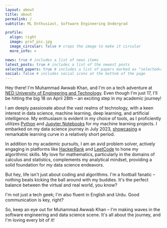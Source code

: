 ```yaml
---
layout: about
title: about
permalink: /
subtitle: ML Enthusiast, Software Engineering Undergrad

profile:
  align: right
  image: prof_pic.jpg
  image_circular: false # crops the image to make it circular
  more_info: >

news: true # includes a list of news items
latest_posts: true # includes a list of the newest posts
selected_papers: true # includes a list of papers marked as "selected={true}"
social: false # includes social icons at the bottom of the page
---
```


Hey there! I'm Muhammad Awwab Khan, and I'm on a tech adventure at [NED University of Engineering and Technology](https://www.neduet.edu.pk/). Even though I'm just 17, I'll be hitting the big 18 on April 28th – an exciting step in my academic journey!

I am deeply passionate about the vast realms of technology, with a keen interest in data science, machine learning, deep learning, and artificial intelligence. My enthusiasm is evident in my choice of tools, as I proficiently utilizes [Python](https://www.python.org/) and [Jupyter Notebooks](https://jupyter.org/) for my machine learning projects. I embarked on my data science journey in July 2023, [showcasing](https://www.datacamp.com/portfolio/marhamkhank) a remarkable learning curve in a relatively short period. 

In addition to my academic pursuits, I am an avid problem solver, actively engaging in platforms like [HackerRank](https://www.hackerrank.com/profile/mawwabkhank2006) and [LeetCode](https://leetcode.com/mawwabkhank2006/) to hone my algorithmic skills. My love for mathematics, particularly in the domains of calculus and statistics, complements my analytical mindset, providing a solid foundation for my data science endeavors.

But hey, life isn't just about coding and algorithms. I'm a football fanatic – nothing beats kicking the ball around with my buddies. It's the perfect balance between the virtual and real world, you know?

I'm not just a tech geek; I'm also fluent in English and Urdu. Good communication is key, right?

So, keep an eye out for Muhammad Awwab Khan – I'm making waves in the software engineering and data science scene. It's all about the journey, and I'm loving every bit of it!
